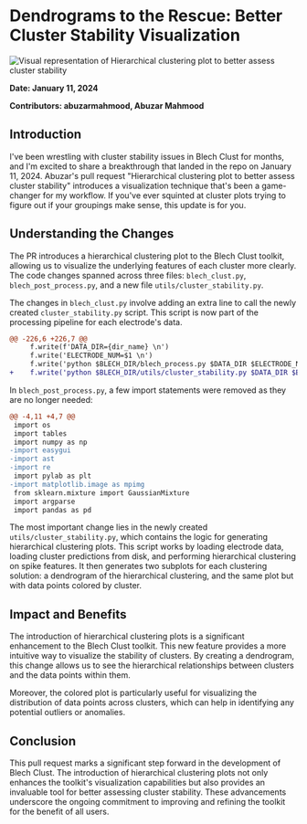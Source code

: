 # Dendrograms to the Rescue: Better Cluster Stability Visualization

![Visual representation of Hierarchical clustering plot to better assess cluster stability](https://oaidalleapiprodscus.blob.core.windows.net/private/org-hj3a7zwinu5hXuZCuU2WvRFJ/user-o4AWhhARg4pLttg3dlHwlTci/img-X8oKnOCoW5BdYq27FRUfcyRJ.png?st=2025-03-03T16%3A56%3A52Z&se=2025-03-03T18%3A56%3A52Z&sp=r&sv=2024-08-04&sr=b&rscd=inline&rsct=image/png&skoid=d505667d-d6c1-4a0a-bac7-5c84a87759f8&sktid=a48cca56-e6da-484e-a814-9c849652bcb3&skt=2025-03-03T02%3A35%3A17Z&ske=2025-03-04T02%3A35%3A17Z&sks=b&skv=2024-08-04&sig=7ZUyjOl2FEjsTvj7zaD0zY05O5/rkyItMbhX8Ahp/gw%3D)


**Date: January 11, 2024**

**Contributors: abuzarmahmood, Abuzar Mahmood**

## Introduction

I've been wrestling with cluster stability issues in Blech Clust for months, and I'm excited to share a breakthrough that landed in the repo on January 11, 2024. Abuzar's pull request "Hierarchical clustering plot to better assess cluster stability" introduces a visualization technique that's been a game-changer for my workflow. If you've ever squinted at cluster plots trying to figure out if your groupings make sense, this update is for you.

## Understanding the Changes

The PR introduces a hierarchical clustering plot to the Blech Clust toolkit, allowing us to visualize the underlying features of each cluster more clearly. The code changes spanned across three files: `blech_clust.py`, `blech_post_process.py`, and a new file `utils/cluster_stability.py`.

The changes in `blech_clust.py` involve adding an extra line to call the newly created `cluster_stability.py` script. This script is now part of the processing pipeline for each electrode's data.

```diff
@@ -226,6 +226,7 @@
     f.write(f'DATA_DIR={dir_name} \n')
     f.write('ELECTRODE_NUM=$1 \n')
     f.write('python $BLECH_DIR/blech_process.py $DATA_DIR $ELECTRODE_NUM \n')
+    f.write('python $BLECH_DIR/utils/cluster_stability.py $DATA_DIR $ELECTRODE_NUM \n')
```

In `blech_post_process.py`, a few import statements were removed as they are no longer needed:

```diff
@@ -4,11 +4,7 @@
 import os
 import tables
 import numpy as np
-import easygui
-import ast
-import re
 import pylab as plt
-import matplotlib.image as mpimg
 from sklearn.mixture import GaussianMixture
 import argparse
 import pandas as pd
```

The most important change lies in the newly created `utils/cluster_stability.py`, which contains the logic for generating hierarchical clustering plots. This script works by loading electrode data, loading cluster predictions from disk, and performing hierarchical clustering on spike features. It then generates two subplots for each clustering solution: a dendrogram of the hierarchical clustering, and the same plot but with data points colored by cluster.

## Impact and Benefits

The introduction of hierarchical clustering plots is a significant enhancement to the Blech Clust toolkit. This new feature provides a more intuitive way to visualize the stability of clusters. By creating a dendrogram, this change allows us to see the hierarchical relationships between clusters and the data points within them.

Moreover, the colored plot is particularly useful for visualizing the distribution of data points across clusters, which can help in identifying any potential outliers or anomalies.

## Conclusion

This pull request marks a significant step forward in the development of Blech Clust. The introduction of hierarchical clustering plots not only enhances the toolkit's visualization capabilities but also provides an invaluable tool for better assessing cluster stability. These advancements underscore the ongoing commitment to improving and refining the toolkit for the benefit of all users.
